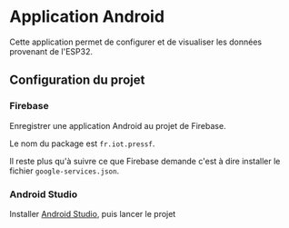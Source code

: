 # Application Android

Cette application permet de configurer et de visualiser les données provenant de l'ESP32.

## Configuration du projet

### Firebase

Enregistrer une application Android au projet de Firebase.

Le nom du package est `fr.iot.pressf`.

Il reste plus qu'à suivre ce que Firebase demande c'est à dire installer le fichier `google-services.json`.

### Android Studio

Installer [Android Studio](https://developer.android.com/studio), puis lancer le projet
